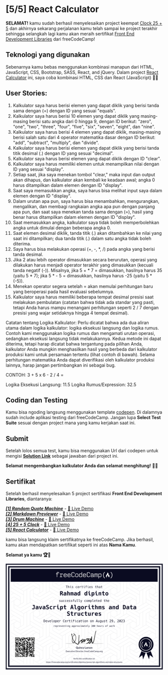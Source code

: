 # [5/5] React Calculator

**SELAMAT!** kamu sudah berhasil menyelesaikan project keempat [Clock 25 + 5](https://github.com/dipintoo/freeCodeCamp_Clock-25-5) dan akhirnya sekarang perjalanan kamu telah sampai ke project terakhir sehingga selangkah lagi kamu akan meraih sertifikat [Front End Development Libraries](https://www.freecodecamp.org/learn/front-end-development-libraries/) dari freeCodeCamp!

## Teknologi yang digunakan

Sebenarnya kamu bebas menggunakan kombinasi manapun dari HTML, JavaScript, CSS, Bootstrap, SASS, React, and jQuery. Dalam project [React Calculator](https://www.freecodecamp.org/learn/front-end-development-libraries/front-end-development-libraries-projects/build-a-javascript-calculator) ini, saya coba kombinasi HTML, CSS dan React (JavaScript) 👍🏻

## User Stories:

1. Kalkulator saya harus berisi elemen yang dapat diklik yang berisi tanda sama dengan (=) dengan ID yang sesuai "equals".
2. Kalkulator saya harus berisi 10 elemen yang dapat diklik yang masing-masing berisi satu angka dari 0 hingga 9, dengan ID berikut: "zero", "one", "two", "three", "four", "five", "six", "seven", "eight", dan "nine".
3. Kalkulator saya harus berisi 4 elemen yang dapat diklik, masing-masing berisi salah satu dari 4 operator matematika dasar dengan ID berikut: "add", "subtract", "multiply", dan "divide".
4. Kalkulator saya harus berisi elemen yang dapat diklik yang berisi tanda titik desimal (.) dengan ID yang sesuai "decimal".
5. Kalkulator saya harus berisi elemen yang dapat diklik dengan ID "clear".
6. Kalkulator saya harus memiliki elemen untuk menampilkan nilai dengan ID yang sesuai "display".
7. Setiap saat, jika saya menekan tombol "clear," maka input dan output akan dihapus, dan kalkulator akan kembali ke keadaan awal; angka 0 harus ditampilkan dalam elemen dengan ID "display".
8. Saat saya memasukkan angka, saya harus bisa melihat input saya dalam elemen dengan ID "display".
9. Dalam urutan apa pun, saya harus bisa menambahkan, mengurangkan, mengalikan, dan membagi rangkaian angka apa pun dengan panjang apa pun, dan saat saya menekan tanda sama dengan (=), hasil yang benar harus ditampilkan dalam elemen dengan ID "display".
10. Saat memasukkan angka, kalkulator saya tidak boleh memperbolehkan angka untuk dimulai dengan beberapa angka 0.
11. Saat elemen desimal diklik, tanda titik (.) akan ditambahkan ke nilai yang saat ini ditampilkan; dua tanda titik (.) dalam satu angka tidak boleh diterima.
12. Saya harus bisa melakukan operasi (+, -, *, /) pada angka yang berisi tanda desimal.
13. Jika 2 atau lebih operator dimasukkan secara berurutan, operasi yang dilakukan harus menjadi operator terakhir yang dimasukkan (kecuali tanda negatif (-)). Misalnya, jika 5 + * 7 = dimasukkan, hasilnya harus 35 (yaitu 5 * 7); jika 5 * - 5 = dimasukkan, hasilnya harus -25 (yaitu 5 * (-5)).
14. Menekan operator segera setelah = akan memulai perhitungan baru yang beroperasi pada hasil evaluasi sebelumnya.
15. Kalkulator saya harus memiliki beberapa tempat desimal presisi saat melakukan pembulatan (catatan bahwa tidak ada standar yang pasti, tetapi Anda harus mampu menangani perhitungan seperti 2 / 7 dengan presisi yang wajar setidaknya hingga 4 tempat desimal).

Catatan tentang Logika Kalkulator: Perlu dicatat bahwa ada dua aliran utama dalam logika kalkulator: logika eksekusi langsung dan logika rumus. Contoh kami menggunakan logika rumus dan mengamati urutan operasi, sedangkan eksekusi langsung tidak melakukannya. Kedua metode ini dapat diterima, tetapi harap dicatat bahwa tergantung pada pilihan Anda, kalkulator Anda mungkin menghasilkan hasil yang berbeda dari kalkulator produksi kami untuk persamaan tertentu (lihat contoh di bawah). Selama perhitungan matematika Anda dapat diverifikasi oleh kalkulator produksi lainnya, harap jangan pertimbangkan ini sebagai bug.

CONTOH: 3 + 5 x 6 - 2 / 4 =

Logika Eksekusi Langsung: 11.5
Logika Rumus/Expression: 32.5

## Coding dan Testing

Kamu bisa ngoding langsung menggunakan template [codepen](https://codepen.io/pen?template=MJjpwO). Di dalamnya sudah include aplikasi testing dari freeCodeCamp. Jangan lupa **Select Test Suite** sesuai dengan project mana yang kamu kerjakan saat ini. 

## Submit

Setelah lolos semua test, kamu bisa menggunakan Url dari codepen untuk mengisi [**Solution Link**](https://www.freecodecamp.org/learn/front-end-development-libraries/front-end-development-libraries-projects/build-a-javascript-calculator) sebagai jawaban dari project ini.

**Selamat mengembangkan kalkulator Anda dan selamat menghitung!** 🧮🎯

## Sertifikat

Setelah berhasil menyelesaikan 5 project sertifikasi **Front End Development Libraries**, diantaranya:

[***[1] Random Quote Machine***](https://github.com/dipintoo/freeCodeCamp_Random-Quote-Mechine) - [🔴 Live Demo](https://codepen.io/dipintoo/full/wvRzZXr)  
[***[2] Markdown Previewer***](https://github.com/dipintoo/freeCodeCamp_Markdown-Previewer) - [🔴 Live Demo](https://codepen.io/dipintoo/full/RwEojXz)  
[***[3] Drum Machine***](https://github.com/dipintoo/freeCodeCamp_Drum-Machine) - [🔴 Live Demo](https://codepen.io/dipintoo/full/qBLRBxx)  
[***[4] 25 + 5 Clock***](https://github.com/dipintoo/freeCodeCamp_Clock-25-5) - [🔴 Live Demo](https://codepen.io/dipintoo/full/WNLpwoX)  
[***[5] React Calculator***](https://github.com/dipintoo/freeCodeCamp_React-Calculator) - [🔴 Live Demo](https://codepen.io/dipintoo/full/WNLRyLa)

kamu bisa langsung klaim sertifikatnya ke freeCodeCamp. Jika berhasil, kamu akan mendapatkan sertifikat seperti ini atas **Nama Kamu**.

**Selamat ya kamu 🏆🏅**

![Sertifikat kamu](https://github.com/dipintoo/freeCodeCamp_Cash-Register/blob/main/Sertifikat.png)

